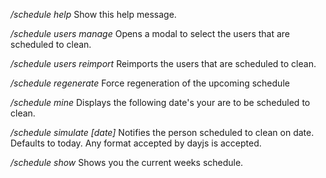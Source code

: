 */schedule help*
Show this help message.

*/schedule users manage*
Opens a modal to select the users that are scheduled to clean.

*/schedule users reimport*
Reimports the users that are scheduled to clean.

*/schedule regenerate*
Force regeneration of the upcoming schedule

*/schedule mine*
Displays the following date's your are to be scheduled to clean.

*/schedule simulate [date]*
Notifies the person scheduled to clean on date. 
Defaults to today.
Any format accepted by dayjs is accepted.

*/schedule show*
Shows you the current weeks schedule.
